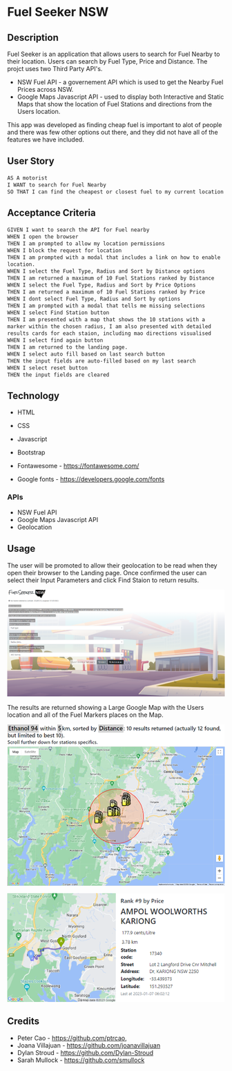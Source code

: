 # Fuel Seeker NSW

## Description

Fuel Seeker is an application that allows users to search for Fuel Nearby to their location. Users can search by Fuel Type, Price and Distance.
The projct uses two Third Party API's.
 - NSW Fuel API - a governement API which is used to get the Nearby Fuel Prices across NSW.
 - Google Maps Javascript API - used to display both Interactive and Static Maps that show the location of Fuel Stations and directions from the Users location. 

 This app was developed as finding cheap fuel is important to alot of people and there was few other options out there, and they did not have all of the features we have included. 



## User Story

```
AS A motorist
I WANT to search for Fuel Nearby
SO THAT I can find the cheapest or closest fuel to my current location
```

## Acceptance Criteria

```
GIVEN I want to search the API for Fuel nearby
WHEN I open the browser
THEN I am prompted to allow my location permissions
WHEN I block the request for location
THEN I am prompted with a modal that includes a link on how to enable location.
WHEN I select the Fuel Type, Radius and Sort by Distance options
THEN I am returned a maximum of 10 Fuel Stations ranked by Distance
WHEN I select the Fuel Type, Radius and Sort by Price Options
THEN I am returned a maximum of 10 Fuel Stations ranked by Price
WHEN I dont select Fuel Type, Radius and Sort by options
THEN I am prompted with a modal that tells me missing selections
WHEN I select Find Station button
THEN I am presented with a map that shows the 10 stations with a marker within the chosen radius, I am also presented with detailed results cards for each staion, including mao directions visualised
WHEN I select find again button
THEN I am returned to the landing page.
WHEN I select auto fill based on last search button
THEN the input fields are auto-filled based on my last search
WHEN I select reset button
THEN the input fields are cleared
```


## Technology
- HTML
- CSS
- Javascript
- Bootstrap

- Fontawesome - https://fontawesome.com/
- Google fonts - https://developers.google.com/fonts

### APIs
- NSW Fuel API
- Google Maps Javascript API
- Geolocation

## Usage

The user will be promoted to allow their geolocation to be read when they open their browser to the Landing page. Once confirmed the user can select their Input Parameters and click Find Staion to return results. 

![This shows the landing page where uses can inlcude there Fuel Choice, Radius and sort by options](./assets/images/FuelSeeker_Landing.PNG)

The results are returned showing a Large Google Map with the Users location and all of the Fuel Markers places on the Map.

![This shows a large map with the users location and markers of the fuel stations](./assets/images/largeMap.PNG)



![This shows a small map with the users location and direction to each specific fuel station](./assets/images/smal_map_single.PNG)




## Credits

- Peter Cao - https://github.com/ptrcao, 
- Joana Villajuan - https://github.com/joanavillajuan
- Dylan Stroud - https://github.com/Dylan-Stroud
- Sarah Mullock - https://github.com/smullock





